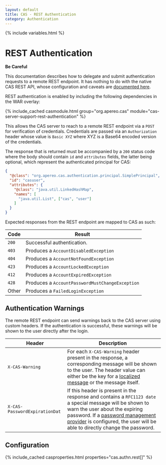 ```yaml
---
layout: default
title: CAS - REST Authentication
category: Authentication
---
```

{% include variables.html %}


# REST Authentication

<div class="alert alert-warning"><strong>Be Careful</strong><p>This documentation describes
how to delegate and submit authentication requests to a remote REST endpoint. It has nothing
to do with the native CAS REST API, whose configuration and caveats are
<a href="../protocol/REST-Protocol.html">documented here</a>.</p></div>

REST authentication is enabled by including the following dependencies in the WAR overlay:

{% include_cached casmodule.html group="org.apereo.cas" module="cas-server-support-rest-authentication" %}

This allows the CAS server to reach to a remote REST endpoint via a `POST` for verification of credentials.
Credentials are passed via an `Authorization` header whose value is `Basic XYZ` where XYZ is a
Base64 encoded version of the credentials.

The response that is returned must be accompanied by a `200`
status code where the body should contain `id` and `attributes` fields, the latter being optional,
which represent the authenticated principal for CAS:

```json
{
  "@class": "org.apereo.cas.authentication.principal.SimplePrincipal",
  "id": "casuser",
  "attributes": {
    "@class": "java.util.LinkedHashMap",
    "names": [
      "java.util.List", ["cas", "user"]
    ]
  }
}
```

Expected responses from the REST endpoint are mapped to CAS as such:

| Code  | Result                                          |
|-------|-------------------------------------------------|
| `200` | Successful authentication.                      |
| `403` | Produces a `AccountDisabledException`           |
| `404` | Produces a `AccountNotFoundException`           |
| `423` | Produces a `AccountLockedException`             |
| `412` | Produces a `AccountExpiredException`            |
| `428` | Produces a `AccountPasswordMustChangeException` |
| Other | Produces a `FailedLoginException`               |

## Authentication Warnings

The remote REST endpoint can send warnings back to the CAS server using custom headers.
If the authentication is successful, these warnings will be shown to the user directly after the login.

| Header                        | Description                                                                                                                                                                                                                                                                                                      |
|-------------------------------|------------------------------------------------------------------------------------------------------------------------------------------------------------------------------------------------------------------------------------------------------------------------------------------------------------------|
| `X-CAS-Warning`               | For each `X-CAS-Warning` header present in the response, a corresponding message will be shown to the user. The header value can either be the key for a [localized message](../ux/User-Interface-Customization-Localization.html) or the message itself.                                                        |
| `X-CAS-PasswordExpirationDat` | If this header is present in the response and contains a `RFC1123 date` a special message will be shown to warn the user about the expiring password. If a [password management provider](../password_management/Password-Management.html) is configured, the user will be able to directly change the password. |

## Configuration

{% include_cached casproperties.html properties="cas.authn.rest[]" %}

